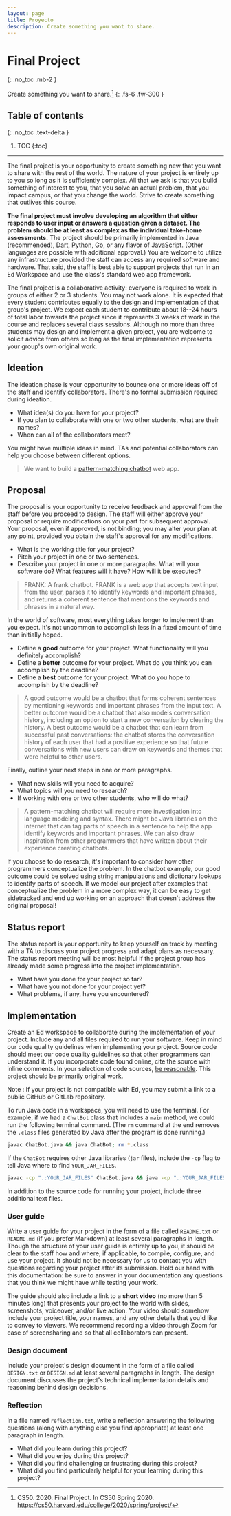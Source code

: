```yaml
---
layout: page
title: Proyecto
description: Create something you want to share.
---
```


# Final Project
{: .no_toc .mb-2 }

Create something you want to share.[^1]
{: .fs-6 .fw-300 }

[^1]: CS50. 2020. Final Project. In CS50 Spring 2020. <https://cs50.harvard.edu/college/2020/spring/project/>

## Table of contents
{: .no_toc .text-delta }

1. TOC
{:toc}

---

The final project is your opportunity to create something new that you want to share with the rest of the world. The nature of your project is entirely up to you so long as it is sufficiently complex. All that we ask is that you build something of interest to you, that you solve an actual problem, that you impact campus, or that you change the world. Strive to create something that outlives this course.

**The final project must involve developing an algorithm that either responds to user input or answers a question given a dataset. The problem should be at least as complex as the individual take-home assessments.** The project should be primarily implemented in Java (recommended), [Dart](https://dart.dev/), [Python](https://www.python.org/), [Go](https://golang.org/), or any flavor of [JavaScript](https://www.javascript.com/). (Other languages are possible with additional approval.) You are welcome to utilize any infrastructure provided the staff can access any required software and hardware. That said, the staff is best able to support projects that run in an Ed Workspace and use the class's standard web app framework.

The final project is a collaborative activity: everyone is required to work in groups of either 2 or 3 students. You may not work alone. It is expected that every student contributes equally to the design and implementation of that group's project. We expect each student to contribute about 18--24 hours of total labor towards the project since it represents 3 weeks of work in the course and replaces several class sessions. Although no more than three students may design and implement a given project, you are welcome to solicit advice from others so long as the final implementation represents your group's own original work.

## Ideation

The ideation phase is your opportunity to bounce one or more ideas off of the staff and identify collaborators. There's no formal submission required during ideation.

- What idea(s) do you have for your project?
- If you plan to collaborate with one or two other students, what are their names?
- When can all of the collaborators meet?

You might have multiple ideas in mind. TAs and potential collaborators can help you choose between different options.

> We want to build a [pattern-matching chatbot](https://en.wikipedia.org/wiki/ELIZA) web app.

## Proposal

The proposal is your opportunity to receive feedback and approval from the staff before you proceed to design. The staff will either approve your proposal or require modifications on your part for subsequent approval. Your proposal, even if approved, is not binding; you may alter your plan at any point, provided you obtain the staff's approval for any modifications.

- What is the working title for your project?
- Pitch your project in one or two sentences.
- Describe your project in one or more paragraphs. What will your software do? What features will it have? How will it be executed?

> FRANK: A frank chatbot. FRANK is a web app that accepts text input from the user, parses it to identify keywords and important phrases, and returns a coherent sentence that mentions the keywords and phrases in a natural way.

In the world of software, most everything takes longer to implement than you expect. It's not uncommon to accomplish less in a fixed amount of time than initially hoped.

- Define a **good** outcome for your project. What functionality will you definitely accomplish?
- Define a **better** outcome for your project. What do you think you can accomplish by the deadline?
- Define a **best** outcome for your project. What do you hope to accomplish by the deadline?

> A good outcome would be a chatbot that forms coherent sentences by mentioning keywords and important phrases from the input text. A better outcome would be a chatbot that also models conversation history, including an option to start a new conversation by clearing the history. A best outcome would be a chatbot that can learn from successful past conversations: the chatbot stores the conversation history of each user that had a positive experience so that future conversations with new users can draw on keywords and themes that were helpful to other users.

Finally, outline your next steps in one or more paragraphs.

- What new skills will you need to acquire?
- What topics will you need to research?
- If working with one or two other students, who will do what?

> A pattern-matching chatbot will require more investigation into language modeling and syntax. There might be Java libraries on the internet that can tag parts of speech in a sentence to help the app identify keywords and important phrases. We can also draw inspiration from other programmers that have written about their experience creating chatbots.

If you choose to do research, it's important to consider how other programmers conceptualize the problem. In the chatbot example, our good outcome could be solved using string manipulations and dictionary lookups to identify parts of speech. If we model our project after examples that conceptualize the problem in a more complex way, it can be easy to get sidetracked and end up working on an approach that doesn't address the original proposal!

## Status report

The status report is your opportunity to keep yourself on track by meeting with a TA to discuss your project progress and adapt plans as necessary. The status report meeting will be most helpful if the project group has already made some progress into the project implementation.

- What have you done for your project so far?
- What have you not done for your project yet?
- What problems, if any, have you encountered?

## Implementation

Create an Ed workspace to collaborate during the implementation of your project. Include any and all files required to run your software. Keep in mind our code quality guidelines when implementing your project. Source code should meet our code quality guidelines so that other programmers can understand it. If you incorporate code found online, cite the source with inline comments. In your selection of code sources, [be reasonable](https://apps.leg.wa.gov/WAC/default.aspx?cite=478-121-107). This project should be primarily original work.

Note
: If your project is not compatible with Ed, you may submit a link to a public GitHub or GitLab repository.

To run Java code in a workspace, you will need to use the terminal. For example, if we had a `ChatBot` class that includes a `main` method, we could run the following terminal command. (The `rm` command at the end removes the `.class` files generated by Java after the program is done running.)

```sh
javac ChatBot.java && java ChatBot; rm *.class
```

If the `ChatBot` requires other Java libraries (`jar` files), include the `-cp` flag to tell Java where to find `YOUR_JAR_FILES`.

```sh
javac -cp ".:YOUR_JAR_FILES" ChatBot.java && java -cp ".:YOUR_JAR_FILES" ChatBot; rm *.class
```

In addition to the source code for running your project, include three additional text files.

### User guide

Write a user guide for your project in the form of a file called `README.txt` or `README.md` (if you prefer Markdown) at least several paragraphs in length. Though the structure of your user guide is entirely up to you, it should be clear to the staff how and where, if applicable, to compile, configure, and use your project. It should not be necessary for us to contact you with questions regarding your project after its submission. Hold our hand with this documentation: be sure to answer in your documentation any questions that you think we might have while testing your work.

The guide should also include a link to a **short video** (no more than 5 minutes long) that presents your project to the world with slides, screenshots, voiceover, and/or live action. Your video should somehow include your project title, your names, and any other details that you'd like to convey to viewers. We recommend recording a video through Zoom for ease of screensharing and so that all collaborators can present.

### Design document

Include your project's design document in the form of a file called `DESIGN.txt` or `DESIGN.md` at least several paragraphs in length. The design document discusses the project's technical implementation details and reasoning behind design decisions.

### Reflection

In a file named `reflection.txt`, write a reflection answering the following questions (along with anything else you find appropriate) at least one paragraph in length.

- What did you learn during this project?
- What did you enjoy during this project?
- What did you find challenging or frustrating during this project?
- What did you find particularly helpful for your learning during this project?
